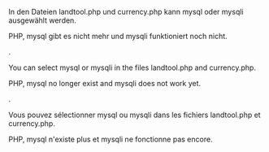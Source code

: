 In den Dateien landtool.php und currency.php kann mysql oder mysqli ausgewählt werden.

PHP, mysql gibt es nicht mehr und mysqli funktioniert noch nicht.

.

You can select mysql or mysqli in the files landtool.php and currency.php.

PHP, mysql no longer exist and mysqli does not work yet. 

.

Vous pouvez sélectionner mysql ou mysqli dans les fichiers landtool.php et currency.php.

PHP, mysql n'existe plus et mysqli ne fonctionne pas encore. 
